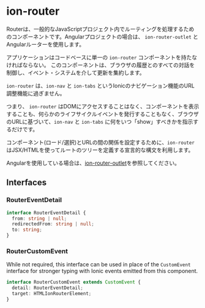 # ion-router

Routerは、一般的なJavaScriptプロジェクト内でルーティングを処理するためのコンポーネントです。Angularプロジェクトの場合は、 `ion-router-outlet` とAngularルーターを使用します。

アプリケーションはコードベースに単一の `ion-router` コンポーネントを持たなければならない。
このコンポーネントは、ブラウザの履歴とのすべての対話を制御し、イベント・システムを介して更新を集約します。

`ion-router` は、`ion-nav` と `ion-tabs` というIonicのナビゲーション機能のURL調整機能に過ぎません。

つまり、 `ion-router` はDOMにアクセスすることはなく、コンポーネントを表示することも、何らかのライフサイクルイベントを発行することもなく、ブラウザのURLに基づいて、`ion-nav` と `ion-tabs` に何をいつ「show」すべきかを指示するだけです。

コンポーネント(ロード/選択)とURLの間の関係を設定するために、`ion-router` はJSX/HTMLを使ってルートのツリーを定義する宣言的な構文を利用します。

Angularを使用している場合は、[ion-router-outlet](../router-outlet)を参照してください。


## Interfaces

### RouterEventDetail

```typescript
interface RouterEventDetail {
  from: string | null;
  redirectedFrom: string | null;
  to: string;
}
```

### RouterCustomEvent

While not required, this interface can be used in place of the `CustomEvent` interface for stronger typing with Ionic events emitted from this component.

```typescript
interface RouterCustomEvent extends CustomEvent {
  detail: RouterEventDetail;
  target: HTMLIonRouterElement;
}
```
